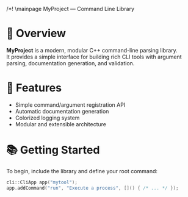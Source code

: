 /*!
\mainpage MyProject — Command Line Library

# 🧩 Overview
**MyProject** is a modern, modular C++ command-line parsing library.  
It provides a simple interface for building rich CLI tools with argument parsing,
documentation generation, and validation.

# 🚀 Features
- Simple command/argument registration API
- Automatic documentation generation
- Colorized logging system
- Modular and extensible architecture

# 📚 Getting Started
To begin, include the library and define your root command:

```cpp
cli::CliApp app("mytool");
app.addCommand("run", "Execute a process", []() { /* ... */ });